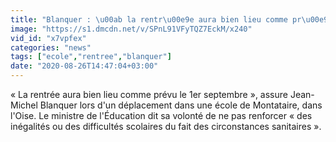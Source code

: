 ```yaml
---
title: "Blanquer : \u00ab la rentr\u00e9e aura bien lieu comme pr\u00e9vu le 1er septembre \u00bb"
image: "https://s1.dmcdn.net/v/SPnL91VFyTQZ7EckM/x240"
vid_id: "x7vpfex"
categories: "news"
tags: ["ecole","rentree","blanquer"]
date: "2020-08-26T14:47:04+03:00"
---
```

« La rentrée aura bien lieu comme prévu le 1er septembre », assure Jean-Michel Blanquer lors d'un déplacement dans une école de Montataire, dans l'Oise. Le ministre de l'Éducation dit sa volonté de ne pas renforcer « des inégalités ou des difficultés scolaires du fait des circonstances sanitaires ».
